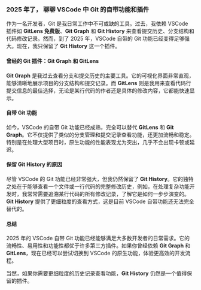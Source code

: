 ### 2025 年了， 聊聊 VSCode 中 Git 的自带功能和插件

作为一名开发者，Git 是我日常工作中不可或缺的工具。过去，我依赖 VSCode 插件如 **GitLens 免费版**、**Git Graph** 和 **Git History** 来查看提交历史、分支结构和代码修改记录。然而，到了 2025 年，VSCode 自带的 Git 功能已经变得足够强大。现在，我只保留了 **Git History** 这一个插件。

#### 曾经的 Git 插件：Git Graph 和 GitLens

**Git Graph** 是我过去查看分支和提交历史的主要工具。它的可视化界面非常直观，能够清晰地展示项目的分支结构和提交记录。而 **GitLens** 则是我用来查看代码行提交信息的最佳选择，无论是某行代码的作者还是具体的修改内容，它都能快速显示。

#### 自带 Git 功能

如今，VSCode 的自带 Git 功能已经成熟，完全可以替代 **GitLens** 和 **Git Graph**。它不仅提供了类似的分支管理和提交记录查看功能，还更加流畅和稳定。特别是在处理大型项目时，原生功能的性能表现尤为突出，几乎不会出现卡顿或延迟。

#### 保留 Git History 的原因

尽管 VSCode 的 Git 功能已经非常强大，但我仍然保留了 **Git History**。它的独特之处在于能够查看一个文件或一行代码的完整修改历史，例如，在处理复杂功能开发时，我常常需要追溯某行代码的所有修改记录，了解它是如何一步步演变的。**Git History** 提供了更细粒度的查看方式，这是目前 VSCode 自带功能还无法完全替代的。

#### 总结

2025 年的 VSCode 自带 Git 功能已经能够满足大多数开发者的日常需求。它的流畅性、易用性和功能性都优于许多第三方插件。如果你曾经依赖 **Git Graph** 和 **GitLens**，现在已经可以尝试切换到 VSCode 的原生功能，体验更高效的开发流程。

当然，如果你需要更细粒度的历史记录查看功能，**Git History** 仍然是一个值得保留的插件。
